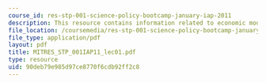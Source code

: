 ```yaml
---
course_id: res-stp-001-science-policy-bootcamp-january-iap-2011
description: This resource contains information related to economic models of innovation.
file_location: /coursemedia/res-stp-001-science-policy-bootcamp-january-iap-2011/90deb79e985d97ce8770f6cdb92ff2c8_MITRES_STP_001IAP11_lec01.pdf
file_type: application/pdf
layout: pdf
title: MITRES_STP_001IAP11_lec01.pdf
type: resource
uid: 90deb79e985d97ce8770f6cdb92ff2c8
---
```

